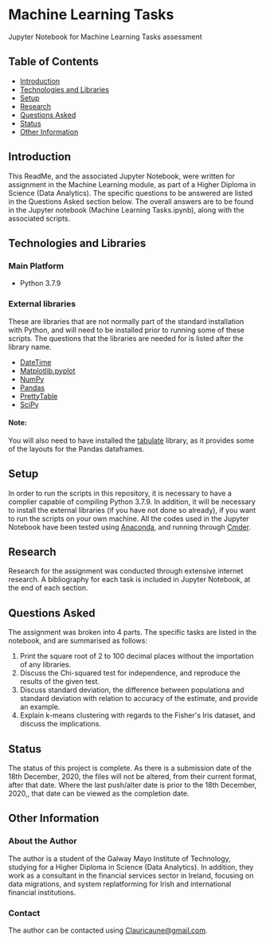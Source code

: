 # Machine Learning Tasks

Jupyter Notebook for Machine Learning Tasks assessment

## Table of Contents
  * [Introduction](#Introduction)
  * [Technologies and Libraries](#Technologies-and-Libraries)
  * [Setup](#Setup)
  * [Research](#Research)
  * [Questions Asked](#Questions-Asked)
  * [Status](#Status)
  * [Other Information](#Other-Information)
  
  ## Introduction
This ReadMe, and the associated Jupyter Notebook, were written for assignment in the Machine Learning module, as part of a Higher Diploma in Science (Data Analytics). The specific questions to be answered are listed in the Questions Asked section below. The overall answers are to be found in the Jupyter notebook (Machine Learning Tasks.ipynb), along with the associated scripts.

## Technologies and Libraries
### Main Platform
* Python 3.7.9

### External libraries
These are libraries that are not normally part of the standard installation with Python, and will need to be installed prior to running some of these scripts. The questions that the libraries are needed for is listed after the library name.
* [DateTime](https://docs.python.org/3/library/datetime.html)
* [Matplotlib.pyplot](https://matplotlib.org/)
* [NumPy](https://numpy.org/)
* [Pandas](https://pandas.pydata.org/)
* [PrettyTable](https://pypi.org/project/prettytable/)
* [SciPy](https://www.scipy.org/)

#### Note:
You will also need to have installed the [tabulate](https://pypi.org/project/tabulate/) library, as it provides some of the layouts for the Pandas dataframes.

## Setup
In order to run the scripts in this repository, it is necessary to have a complier capable of compiling Python 3.7.9. In addition, it will be necessary to install the external libraries (if you have not done so already), if you want to run the scripts on your own machine.
All the codes used in the Jupyter Notebook have been tested using [Anaconda](https://www.anaconda.com/distribution/), and running through [Cmder](https://cmder.net/).

## Research
Research for the assignment was conducted through extensive internet research. A bibliography for each task is included in Jupyter Notebook, at the end of each section.

## Questions Asked
The assignment was broken into 4 parts. The specific tasks are listed in the notebook, and are summarised as follows:
1. Print the square root of 2 to 100 decimal places without the importation of any libraries.
2. Discuss the Chi-squared test for independence, and reproduce the results of the given test.
3. Discuss standard deviation, the difference between populationa and standard deviation with relation to accuracy of the estimate, and provide an example.
4. Explain k-means clustering with regards to the Fisher's Iris dataset, and discuss the implications.

## Status
The status of this project is complete. As there is a submission date of the 18th December, 2020, the files will not be altered, from their current format, after that date. Where the last push/alter date is prior to the 18th December, 2020,, that date can be viewed as the completion date.
 
## Other Information
### About the Author
The author is a student of the Galway Mayo Institute of Technology, studying for a Higher Diploma in Science (Data Analytics). In addition, they work as a consultant in the financial services sector in Ireland, focusing on data migrations, and system replatforming for Irish and international financial institutions.

### Contact
The author can be contacted using Clauricaune@gmail.com.
